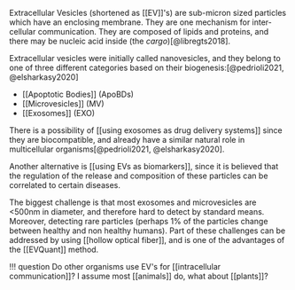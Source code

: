Extracellular Vesicles (shortened as [[EV]]'s) are sub-micron sized particles which have an enclosing membrane. They are one mechanism for inter-cellular communication. They are composed of lipids and proteins, and there may be nucleic acid inside (the *cargo*)[@libregts2018].

Extracellular vesicles were initially called nanovesicles, and they belong to one of three different categories based on their biogenesis:[@pedrioli2021, @elsharkasy2020]

- [[Apoptotic Bodies]] (ApoBDs)
- [[Microvesicles]] (MV)
- [[Exosomes]] (EXO)

There is a possibility of [[using exosomes as drug delivery systems]] since they are biocompatible, and already have a similar natural role in multicellular organisms[@pedrioli2021, @elsharkasy2020]. 

Another alternative is [[using EVs as biomarkers]], since it is believed that the regulation of the release and composition of these particles can be correlated to certain diseases. 

The biggest challenge is that most exosomes and microvesicles are <500nm in diameter, and therefore hard to detect by standard means. Moreover, detecting rare particles (perhaps 1% of the particles change between healthy and non healthy humans). Part of these challenges can be addressed by using [[hollow optical fiber]], and is one of the advantages of the [[EVQuant]] method. 

!!! question
	Do other organisms use EV's for [[intracellular communication]]? I assume most [[animals]] do, what about [[plants]]? 


